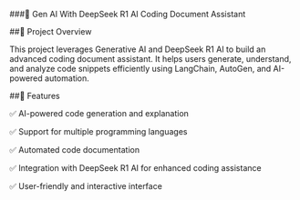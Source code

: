 ###🚀 Gen AI With DeepSeek R1 AI Coding Document Assistant

##📌 Project Overview

This project leverages Generative AI and DeepSeek R1 AI to build an advanced coding document assistant. It helps users generate, understand, and analyze code snippets efficiently using LangChain, AutoGen, and AI-powered automation.

##🔹 Features

✅ AI-powered code generation and explanation

✅ Support for multiple programming languages

✅ Automated code documentation

✅ Integration with DeepSeek R1 AI for enhanced coding assistance

✅ User-friendly and interactive interface

